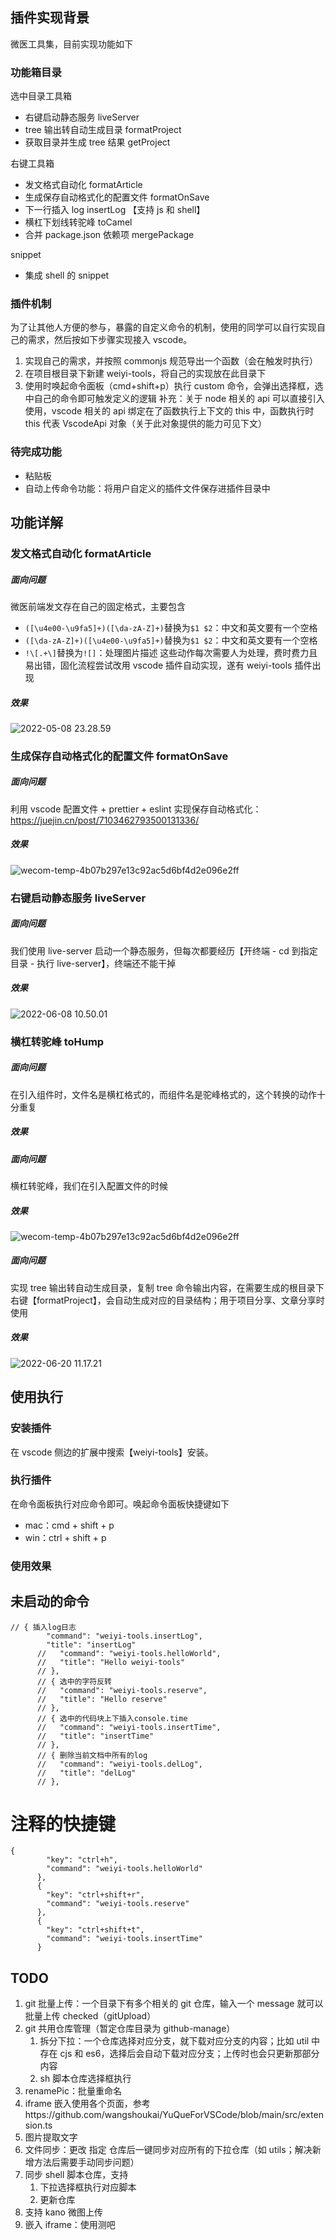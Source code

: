 ## 插件实现背景

微医工具集，目前实现功能如下

### 功能箱目录

选中目录工具箱

- 右键启动静态服务 liveServer
- tree 输出转自动生成目录 formatProject
- 获取目录并生成 tree 结果 getProject

右键工具箱

- 发文格式自动化 formatArticle
- 生成保存自动格式化的配置文件 formatOnSave
- 下一行插入 log insertLog 【支持 js 和 shell】
- 横杠下划线转驼峰 toCamel
- 合并 package.json 依赖项 mergePackage

snippet

- 集成 shell 的 snippet

### 插件机制

为了让其他人方便的参与，暴露的自定义命令的机制，使用的同学可以自行实现自己的需求，然后按如下步骤实现接入 vscode。

1. 实现自己的需求，并按照 commonjs 规范导出一个函数（会在触发时执行）
2. 在项目根目录下新建 weiyi-tools，将自己的实现放在此目录下
3. 使用时唤起命令面板（cmd+shift+p）执行 custom 命令，会弹出选择框，选中自己的命令即可触发定义的逻辑
   补充：关于 node 相关的 api 可以直接引入使用，vscode 相关的 api 绑定在了函数执行上下文的 this 中，函数执行时 this 代表 VscodeApi 对象（关于此对象提供的能力可见下文）

### 待完成功能

- 粘贴板
- 自动上传命令功能：将用户自定义的插件文件保存进插件目录中

## 功能详解

### 发文格式自动化 formatArticle

##### 面向问题

微医前端发文存在自己的固定格式，主要包含

- `([\u4e00-\u9fa5]+)([\da-zA-Z]+)`替换为`$1 $2`：中文和英文要有一个空格
- `([\da-zA-Z]+)([\u4e00-\u9fa5]+)`替换为`$1 $2`：中文和英文要有一个空格
- `!\[.+\]`替换为`![]`：处理图片描述
  这些动作每次需要人为处理，费时费力且易出错，固化流程尝试改用 vscode 插件自动实现，遂有 weiyi-tools 插件出现

##### 效果

![2022-05-08 23.28.59](https://tva1.sinaimg.cn/large/e6c9d24ely1h21uyzwezeg21940u078r.gif)

### 生成保存自动格式化的配置文件 formatOnSave

##### 面向问题

利用 vscode 配置文件 + prettier + eslint 实现保存自动格式化：https://juejin.cn/post/7103462793500131336/

##### 效果

![wecom-temp-4b07b297e13c92ac5d6bf4d2e096e2ff](https://tva1.sinaimg.cn/large/e6c9d24ely1h30n3norlcj20se09p3yy.jpg)

### 右键启动静态服务 liveServer

##### 面向问题

我们使用 live-server 启动一个静态服务，但每次都要经历【开终端 - cd 到指定目录 - 执行 live-server】，终端还不能干掉

##### 效果

![2022-06-08 10.50.01](https://tva1.sinaimg.cn/large/e6c9d24ely1h30n9fbu3zg21et0lftlj.gif)

### 横杠转驼峰 toHump

##### 面向问题

在引入组件时，文件名是横杠格式的，而组件名是驼峰格式的，这个转换的动作十分重复

##### 效果

##### 面向问题

横杠转驼峰，我们在引入配置文件的时候

##### 效果

![wecom-temp-4b07b297e13c92ac5d6bf4d2e096e2ff](https://tva1.sinaimg.cn/large/e6c9d24ely1h30n3norlcj20se09p3yy.jpg)

##### 面向问题

实现 tree 输出转自动生成目录，复制 tree 命令输出内容，在需要生成的根目录下右键【formatProject】，会自动生成对应的目录结构；用于项目分享、文章分享时使用

##### 效果

![2022-06-20 11.17.21](https://tva1.sinaimg.cn/large/e6c9d24ely1h3ejhn9cfmg21bg0ligqi.gif)

## 使用执行

### 安装插件

在 vscode 侧边的扩展中搜索【weiyi-tools】安装。

### 执行插件

在命令面板执行对应命令即可。唤起命令面板快捷键如下

- mac：cmd + shift + p
- win：ctrl + shift + p

### 使用效果

## 未启动的命令

```
// { 插入log日志
        "command": "weiyi-tools.insertLog",
        "title": "insertLog"
      //   "command": "weiyi-tools.helloWorld",
      //   "title": "Hello weiyi-tools"
      // },
      // { 选中的字符反转
      //   "command": "weiyi-tools.reserve",
      //   "title": "Hello reserve"
      // },
      // { 选中的代码块上下插入console.time
      //   "command": "weiyi-tools.insertTime",
      //   "title": "insertTime"
      // },
      // { 删除当前文档中所有的log
      //   "command": "weiyi-tools.delLog",
      //   "title": "delLog"
      // },
```

# 注释的快捷键

```
{
        "key": "ctrl+h",
        "command": "weiyi-tools.helloWorld"
      },
      {
        "key": "ctrl+shift+r",
        "command": "weiyi-tools.reserve"
      },
      {
        "key": "ctrl+shift+t",
        "command": "weiyi-tools.insertTime"
      }
```

## TODO

1. git 批量上传：一个目录下有多个相关的 git 仓库，输入一个 message 就可以批量上传 checked（gitUpload）
2. git 共用仓库管理（暂定仓库目录为 github-manage）
   1. 拆分下拉：一个仓库选择对应分支，就下载对应分支的内容；比如 util 中存在 cjs 和 es6，选择后会自动下载对应分支；上传时也会只更新那部分内容
   2. sh 脚本仓库选择框执行
3. renamePic：批量重命名
4. iframe 嵌入使用各个页面，参考https://github.com/wangshoukai/YuQueForVSCode/blob/main/src/extension.ts
5. 图片提取文字
6. 文件同步：更改 指定 仓库后一键同步对应所有的下拉仓库（如 utils；解决新增方法后需要手动同步问题）
7. 同步 shell 脚本仓库，支持
   1. 下拉选择框执行对应脚本
   2. 更新仓库
8. 支持 kano 微图上传
9. 嵌入 iframe：使用测吧
